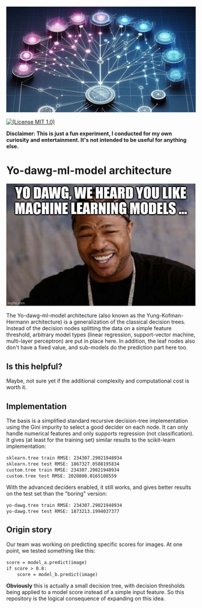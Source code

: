 ![logo](logo.jpg)

[![(License MIT 1.0)](https://img.shields.io/badge/license-MIT%201.0-blue.svg)][license]

[license]: LICENSE

**Disclaimer: This is just a fun experiment, I conducted for my own curiosity and entertainment. It's not intended to be
useful for anything else.**

# Yo-dawg-ml-model architecture

![yo_dawg](yo_dawg.jpg)

The Yo-dawg-ml-model architecture (also known as the Yung-Kofman-Hermann architecture) is a generalization of the
classical decision trees.
Instead of the decision nodes splitting the data on a simple feature threshold, arbitrary model types (linear
regression, support-vector machine, multi-layer perceptron) are put in place here.
In addition, the leaf nodes also don't have a fixed value, and sub-models do the prediction part here too.

## Is this helpful?

Maybe, not sure yet if the additional complexity and computational cost is worth it.

## Implementation

The basis is a simplified standard recursive decision-tree implementation using the Gini impurity to select a good
decider on each node. It can only handle numerical features and only supports regression (not classification).
It gives (at least for the training set) similar results to the scikit-learn implementation:

```
sklearn.tree train RMSE: 234307.29021948934
sklearn.tree test RMSE: 1867327.0588195834
custom.tree train RMSE: 234307.29021948934
custom.tree test RMSE: 2020800.0165108559
```

With the advanced deciders enabled, it still works, and gives better results on the test set than the "boring" version:

```
yo-dawg.tree train RMSE: 234307.29021948934
yo-dawg.tree test RMSE: 1873213.1994037377
```

## Origin story

Our team was working on predicting specific scores for images.
At one point, we tested something like this:

```python3
score = model_a.predict(image)
if score > 0.8:
    score = model_b.predict(image)
```

**Obviously** this is actually a small decision tree,
with decision thresholds being applied to a model score instead of a simple input feature.
So this repository is the logical consequence of expanding on this idea.
